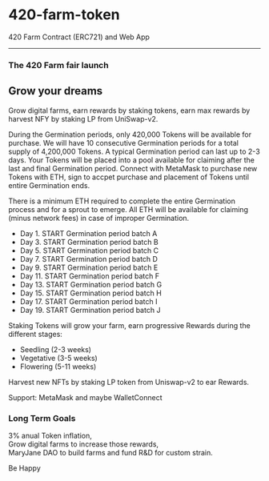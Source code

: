 # 420-farm-token

420 Farm Contract (ERC721) and Web App

---

### The 420 Farm fair launch

## Grow your dreams

Grow digital farms, earn rewards by staking tokens, earn max rewards by harvest NFY by staking LP from UniSwap-v2.

During the Germination periods, only 420,000 Tokens will be available for purchase.  We will have 10 consecutive Germination periods for a total supply of 4,200,000 Tokens.  A typical Germination period can last up to 2-3 days.  Your Tokens will be placed into a pool available for claiming after the last and final Germination period.  Connect with MetaMask to purchase new Tokens with ETH, sign to accpet purchase and placement of Tokens until entire Germination ends.

There is a minimum ETH required to complete the entire Germination process and for a sprout to emerge.  All ETH will be available for claiming (minus network fees) in case of improper Germination.

- Day 1.  START Germination period batch A 
- Day 3.  START Germination period batch B
- Day 5.  START Germination period batch C
- Day 7.  START Germination period batch D
- Day 9.  START Germination period batch E
- Day 11. START Germination period batch F
- Day 13. START Germination period batch G
- Day 15. START Germination period batch H
- Day 17. START Germination period batch I
- Day 19. START Germination period batch J

Staking Tokens will grow your farm, earn progressive Rewards during the different
stages:

- Seedling (2-3 weeks)
- Vegetative (3-5 weeks)
- Flowering (5-11 weeks)

Harvest new NFTs by staking LP token from Uniswap-v2 to ear Rewards.

Support: MetaMask and maybe WalletConnect

### Long Term Goals
3% anual Token inflation,  
Grow digital farms to increase those rewards,  
MaryJane DAO to build farms and fund R&D for custom strain.  

Be Happy
